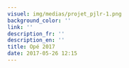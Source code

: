 ```yaml
---
visuel: img/medias/projet_pjlr-1.png
background_color: ''
link: ''
description_fr: ''
description_en: ''
title: Opé 2017
date: 2017-05-26 12:15
---
```

